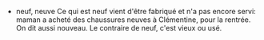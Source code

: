 - neuf, neuve
  Ce qui est neuf vient d'être fabriqué et n'a pas encore servi: maman a acheté des chaussures neuves à Clémentine, pour la rentrée.
  On dit aussi nouveau.
  Le contraire de neuf, c'est vieux ou usé.